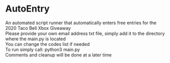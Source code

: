 # AutoEntry
An automated script runner that automatically enters free entries for the 2020 Taco Bell Xbox Giveaway<br/> 
Please provide your own email address txt file, simply add it to the directory where the main.py is located<br/> 
You can change the codes list if needed<br/> 
To run simply call: python3 main.py<br/> 
Comments and cleanup will be done at a later time
